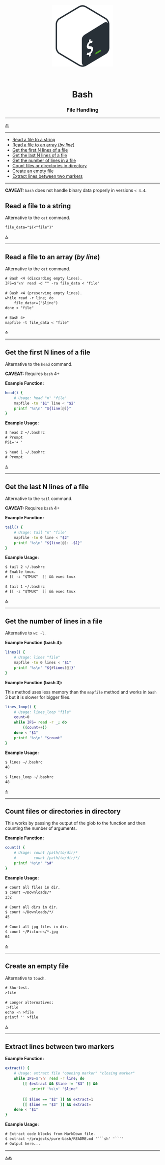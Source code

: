 <br>
<p align="center"><img src="../assets/logo/bash.png" width="200px"></p>
<br>

<h1 align="center">Bash</h1>
<h3 align="center">File Handling</h3>

---

[🔙](../README.md)

---

- [Read a file to a string](#read-a-file-to-a-string)
- [Read a file to an array (*by line*)](#read-a-file-to-an-array-by-line)
- [Get the first N lines of a file](#get-the-first-n-lines-of-a-file)
- [Get the last N lines of a file](#get-the-last-n-lines-of-a-file)
- [Get the number of lines in a file](#get-the-number-of-lines-in-a-file)
- [Count files or directories in directory](#count-files-or-directories-in-directory)
- [Create an empty file](#create-an-empty-file)
- [Extract lines between two markers](#extract-lines-between-two-markers)

---

**CAVEAT:** `bash` does not handle binary data properly in versions `< 4.4`.

## Read a file to a string

Alternative to the `cat` command.

```shell
file_data="$(<"file")"
```

[🔝](#read-a-file-to-a-string)

---

## Read a file to an array (*by line*)

Alternative to the `cat` command.

```shell
# Bash <4 (discarding empty lines).
IFS=$'\n' read -d "" -ra file_data < "file"

# Bash <4 (preserving empty lines).
while read -r line; do
    file_data+=("$line")
done < "file"

# Bash 4+
mapfile -t file_data < "file"
```

[🔝](#read-a-file-to-a-string)

---

## Get the first N lines of a file

Alternative to the `head` command.

**CAVEAT:** Requires `bash` 4+

**Example Function:**

```sh
head() {
    # Usage: head "n" "file"
    mapfile -tn "$1" line < "$2"
    printf '%s\n' "${line[@]}"
}
```

**Example Usage:**

```shell
$ head 2 ~/.bashrc
# Prompt
PS1='➜ '

$ head 1 ~/.bashrc
# Prompt
```

[🔝](#read-a-file-to-a-string)

---

## Get the last N lines of a file

Alternative to the `tail` command.

**CAVEAT:** Requires `bash` 4+

**Example Function:**

```sh
tail() {
    # Usage: tail "n" "file"
    mapfile -tn 0 line < "$2"
    printf '%s\n' "${line[@]: -$1}"
}
```

**Example Usage:**

```shell
$ tail 2 ~/.bashrc
# Enable tmux.
# [[ -z "$TMUX"  ]] && exec tmux

$ tail 1 ~/.bashrc
# [[ -z "$TMUX"  ]] && exec tmux
```

[🔝](#read-a-file-to-a-string)

---

## Get the number of lines in a file

Alternative to `wc -l`.

**Example Function (bash 4):**

```sh
lines() {
    # Usage: lines "file"
    mapfile -tn 0 lines < "$1"
    printf '%s\n' "${#lines[@]}"
}
```

**Example Function (bash 3):**

This method uses less memory than the `mapfile` method and works in `bash` 3 but it is slower for bigger files.

```sh
lines_loop() {
    # Usage: lines_loop "file"
    count=0
    while IFS= read -r _; do
        ((count++))
    done < "$1"
    printf '%s\n' "$count"
}
```

**Example Usage:**

```shell
$ lines ~/.bashrc
48

$ lines_loop ~/.bashrc
48
```

[🔝](#read-a-file-to-a-string)

---

## Count files or directories in directory

This works by passing the output of the glob to the function and then counting the number of arguments.

**Example Function:**

```sh
count() {
    # Usage: count /path/to/dir/*
    #        count /path/to/dir/*/
    printf '%s\n' "$#"
}
```

**Example Usage:**

```shell
# Count all files in dir.
$ count ~/Downloads/*
232

# Count all dirs in dir.
$ count ~/Downloads/*/
45

# Count all jpg files in dir.
$ count ~/Pictures/*.jpg
64
```

[🔝](#read-a-file-to-a-string)

---

## Create an empty file

Alternative to `touch`.

```shell
# Shortest.
>file

# Longer alternatives:
:>file
echo -n >file
printf '' >file
```

[🔝](#read-a-file-to-a-string)

---

## Extract lines between two markers

**Example Function:**

```sh
extract() {
    # Usage: extract file "opening marker" "closing marker"
    while IFS=$'\n' read -r line; do
        [[ $extract && $line != "$3" ]] &&
            printf '%s\n' "$line"

        [[ $line == "$2" ]] && extract=1
        [[ $line == "$3" ]] && extract=
    done < "$1"
}
```

**Example Usage:**

```shell
# Extract code blocks from MarkDown file.
$ extract ~/projects/pure-bash/README.md '```sh' '```'
# Output here...
```

---

[🔝](#read-a-file-to-a-string)[🔙](../README.md)
